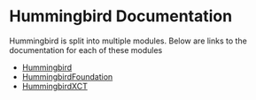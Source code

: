 #  Hummingbird Documentation

Hummingbird is split into multiple modules. Below are links to the documentation for each of these modules

- [Hummingbird](https://hummingbird-project.github.io/hummingbird/current/hummingbird/index.html)
- [HummingbirdFoundation](https://hummingbird-project.github.io/hummingbird/current/hummingbird-foundation/index.html)
- [HummingbirdXCT](https://hummingbird-project.github.io/hummingbird/current/hummingbird-xct/index.html)

